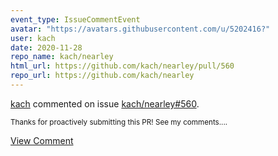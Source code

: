 ```yaml
---
event_type: IssueCommentEvent
avatar: "https://avatars.githubusercontent.com/u/5202416?"
user: kach
date: 2020-11-28
repo_name: kach/nearley
html_url: https://github.com/kach/nearley/pull/560
repo_url: https://github.com/kach/nearley
---
```


<a href='https://github.com/kach' target='_blank'>kach</a> commented on issue <a href='https://github.com/kach/nearley/pull/560' target='_blank'>kach/nearley#560</a>.

<small>Thanks for proactively submitting this PR! See my comments....</small>

<a href='https://github.com/kach/nearley/pull/560' target='_blank'>View Comment</a>
